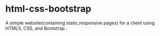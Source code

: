html-css-bootstrap
==================

A simple website(containing static,responsive pages) for a client using HTML5, CSS, and Bootstrap .

